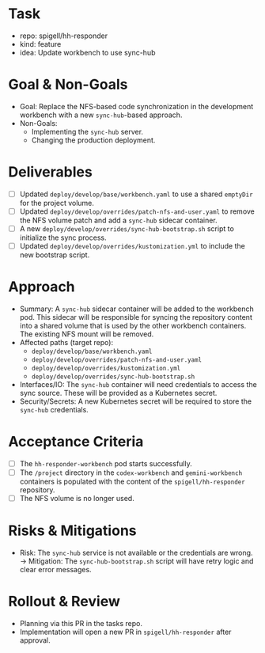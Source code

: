# Task

- repo: spigell/hh-responder
- kind: feature
- idea: Update workbench to use sync-hub

# Goal & Non-Goals

- Goal: Replace the NFS-based code synchronization in the development workbench with a new `sync-hub`-based approach.
- Non-Goals:
  - Implementing the `sync-hub` server.
  - Changing the production deployment.

# Deliverables

- [ ] Updated `deploy/develop/base/workbench.yaml` to use a shared `emptyDir` for the project volume.
- [ ] Updated `deploy/develop/overrides/patch-nfs-and-user.yaml` to remove the NFS volume patch and add a `sync-hub` sidecar container.
- [ ] A new `deploy/develop/overrides/sync-hub-bootstrap.sh` script to initialize the sync process.
- [ ] Updated `deploy/develop/overrides/kustomization.yml` to include the new bootstrap script.

# Approach

- Summary: A `sync-hub` sidecar container will be added to the workbench pod. This sidecar will be responsible for syncing the repository content into a shared volume that is used by the other workbench containers. The existing NFS mount will be removed.
- Affected paths (target repo):
  - `deploy/develop/base/workbench.yaml`
  - `deploy/develop/overrides/patch-nfs-and-user.yaml`
  - `deploy/develop/overrides/kustomization.yml`
  - `deploy/develop/overrides/sync-hub-bootstrap.sh`
- Interfaces/IO: The `sync-hub` container will need credentials to access the sync source. These will be provided as a Kubernetes secret.
- Security/Secrets: A new Kubernetes secret will be required to store the `sync-hub` credentials.

# Acceptance Criteria

- [ ] The `hh-responder-workbench` pod starts successfully.
- [ ] The `/project` directory in the `codex-workbench` and `gemini-workbench` containers is populated with the content of the `spigell/hh-responder` repository.
- [ ] The NFS volume is no longer used.

# Risks & Mitigations

- Risk: The `sync-hub` service is not available or the credentials are wrong. → Mitigation: The `sync-hub-bootstrap.sh` script will have retry logic and clear error messages.

# Rollout & Review

- Planning via this PR in the tasks repo.
- Implementation will open a new PR in `spigell/hh-responder` after approval.
